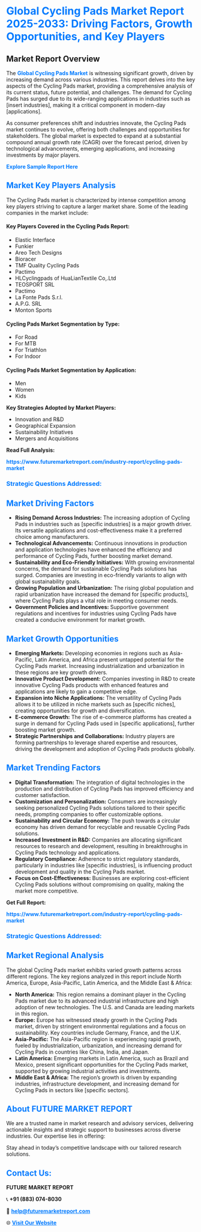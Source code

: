 <h1 style="color: #007BFF;">Global Cycling Pads Market Report 2025-2033: Driving Factors, Growth Opportunities, and Key Players</h1>

<section id="overview">
<h2>Market Report Overview</h2>
<p>The <a href="https://www.futuremarketreport.com/industry-report/cycling-pads-market" style="color: #007BFF; text-decoration: none;"><strong>Global Cycling Pads Market</strong></a> is witnessing significant growth, driven by increasing demand across various industries. This report delves into the key aspects of the Cycling Pads market, providing a comprehensive analysis of its current status, future potential, and challenges. The demand for Cycling Pads has surged due to its wide-ranging applications in industries such as [insert industries], making it a critical component in modern-day [applications].</p>
<p>As consumer preferences shift and industries innovate, the Cycling Pads market continues to evolve, offering both challenges and opportunities for stakeholders. The global market is expected to expand at a substantial compound annual growth rate (CAGR) over the forecast period, driven by technological advancements, emerging applications, and increasing investments by major players.</p>
</section>

<section id="overview">
<p><a href="https://www.futuremarketreport.com/request-sample/reportId=109928" style="color: #007BFF; text-decoration: none;"><strong>Explore Sample Report Here</strong></a></p>
</section>

<section id="key-players">
<h2 style="color: #007BFF;">Market Key Players Analysis</h2>
<p>The Cycling Pads market is characterized by intense competition among key players striving to capture a larger market share. Some of the leading companies in the market include:</p>
<h4>Key Players Covered in the Cycling Pads Report:</h4>
<ul><li>Elastic Interface</li><li>Funkier</li><li>Areo Tech Designs</li><li>Bioracer</li><li>TMF Quality Cycling Pads</li><li>Pactimo</li><li>HLCyclingpads of HuaLianTextile Co,.Ltd</li><li>TEOSPORT SRL</li><li>Pactimo</li><li>La Fonte Pads S.r.l.</li><li>A.P.G. SRL</li><li>Monton Sports</li></ul>
<h4>Cycling Pads Market Segmentation by Type:</h4>
<ul><li>For Road</li><li>For MTB</li><li>For Triathlon</li><li>For Indoor</li></ul>

<h4>Cycling Pads Market Segmentation by Application:</h4>
<ul><li>Men</li><li>Women</li><li>Kids</li></ul>
<p><strong>Key Strategies Adopted by Market Players:</strong></p>
<ul>
<li>Innovation and R&D</li>
<li>Geographical Expansion</li>
<li>Sustainability Initiatives</li>
<li>Mergers and Acquisitions</li>
</ul>
</section>

<section>
<p><strong>Read Full Analysis: </strong></p><a href="https://www.futuremarketreport.com/industry-report/cycling-pads-market" style="color: #007BFF; text-decoration: none;"><strong>https://www.futuremarketreport.com/industry-report/cycling-pads-market</strong></a>
<h3 style="color: #007BFF;">Strategic Questions Addressed:</h3>
</section>

<section id="driving-factors">
<h2 style="color: #007BFF;">Market Driving Factors</h2>
<ul>
<li><strong>Rising Demand Across Industries:</strong> The increasing adoption of Cycling Pads in industries such as [specific industries] is a major growth driver. Its versatile applications and cost-effectiveness make it a preferred choice among manufacturers.</li>
<li><strong>Technological Advancements:</strong> Continuous innovations in production and application technologies have enhanced the efficiency and performance of Cycling Pads, further boosting market demand.</li>
<li><strong>Sustainability and Eco-Friendly Initiatives:</strong> With growing environmental concerns, the demand for sustainable Cycling Pads solutions has surged. Companies are investing in eco-friendly variants to align with global sustainability goals.</li>
<li><strong>Growing Population and Urbanization:</strong> The rising global population and rapid urbanization have increased the demand for [specific products], where Cycling Pads plays a vital role in meeting consumer needs.</li>
<li><strong>Government Policies and Incentives:</strong> Supportive government regulations and incentives for industries using Cycling Pads have created a conducive environment for market growth.</li>
</ul>
</section>

<section id="growth-opportunities">
<h2 style="color: #007BFF;">Market Growth Opportunities</h2>
<ul>
<li><strong>Emerging Markets:</strong> Developing economies in regions such as Asia-Pacific, Latin America, and Africa present untapped potential for the Cycling Pads market. Increasing industrialization and urbanization in these regions are key growth drivers.</li>
<li><strong>Innovative Product Development:</strong> Companies investing in R&D to create innovative Cycling Pads products with enhanced features and applications are likely to gain a competitive edge.</li>
<li><strong>Expansion into Niche Applications:</strong> The versatility of Cycling Pads allows it to be utilized in niche markets such as [specific niches], creating opportunities for growth and diversification.</li>
<li><strong>E-commerce Growth:</strong> The rise of e-commerce platforms has created a surge in demand for Cycling Pads used in [specific applications], further boosting market growth.</li>
<li><strong>Strategic Partnerships and Collaborations:</strong> Industry players are forming partnerships to leverage shared expertise and resources, driving the development and adoption of Cycling Pads products globally.</li>
</ul>
</section>

<section id="trending-factors">
<h2 style="color: #007BFF;">Market Trending Factors</h2>
<ul>
<li><strong>Digital Transformation:</strong> The integration of digital technologies in the production and distribution of Cycling Pads has improved efficiency and customer satisfaction.</li>
<li><strong>Customization and Personalization:</strong> Consumers are increasingly seeking personalized Cycling Pads solutions tailored to their specific needs, prompting companies to offer customizable options.</li>
<li><strong>Sustainability and Circular Economy:</strong> The push towards a circular economy has driven demand for recyclable and reusable Cycling Pads solutions.</li>
<li><strong>Increased Investment in R&D:</strong> Companies are allocating significant resources to research and development, resulting in breakthroughs in Cycling Pads technology and applications.</li>
<li><strong>Regulatory Compliance:</strong> Adherence to strict regulatory standards, particularly in industries like [specific industries], is influencing product development and quality in the Cycling Pads market.</li>
<li><strong>Focus on Cost-Effectiveness:</strong> Businesses are exploring cost-efficient Cycling Pads solutions without compromising on quality, making the market more competitive.</li>
</ul>
</section>

<section>
<p><strong>Get Full Report: </strong></p><a href="https://www.futuremarketreport.com/industry-report/cycling-pads-market" style="color: #007BFF; text-decoration: none;"><strong>https://www.futuremarketreport.com/industry-report/cycling-pads-market</strong></a>
<h3 style="color: #007BFF;">Strategic Questions Addressed:</h3>
</section>


<section id="regional-analysis">
<h2 style="color: #007BFF;">Market Regional Analysis</h2>
<p>The global Cycling Pads market exhibits varied growth patterns across different regions. The key regions analyzed in this report include North America, Europe, Asia-Pacific, Latin America, and the Middle East & Africa:</p>
<ul>
<li><strong>North America:</strong> This region remains a dominant player in the Cycling Pads market due to its advanced industrial infrastructure and high adoption of new technologies. The U.S. and Canada are leading markets in this region.</li>
<li><strong>Europe:</strong> Europe has witnessed steady growth in the Cycling Pads market, driven by stringent environmental regulations and a focus on sustainability. Key countries include Germany, France, and the U.K.</li>
<li><strong>Asia-Pacific:</strong> The Asia-Pacific region is experiencing rapid growth, fueled by industrialization, urbanization, and increasing demand for Cycling Pads in countries like China, India, and Japan.</li>
<li><strong>Latin America:</strong> Emerging markets in Latin America, such as Brazil and Mexico, present significant opportunities for the Cycling Pads market, supported by growing industrial activities and investments.</li>
<li><strong>Middle East & Africa:</strong> The region’s growth is driven by expanding industries, infrastructure development, and increasing demand for Cycling Pads in sectors like [specific sectors].</li>
</ul>
</section>

<footer>
<h2 style="color: #007BFF;">About FUTURE MARKET REPORT</h2>
<p>We are a trusted name in market research and advisory services, delivering actionable insights and strategic support to businesses across diverse industries. Our expertise lies in offering:</p>

<p>Stay ahead in today’s competitive landscape with our tailored research solutions.</p>

<h2 style="color: #007BFF;">Contact Us:</h2>
<p><strong>FUTURE MARKET REPORT</strong></p>
<p>📞 <strong>+91 (883) 074-8030</strong></p>
<p>📧 <strong><a href="mailto:help@futuremarketreport.com" style="color: #007BFF;">help@futuremarketreport.com</a></strong></p>
<p>🌐 <strong><a href="https://www.futuremarketreport.com/" style="color: #007BFF;">Visit Our Website</a></strong></p>
</footer>